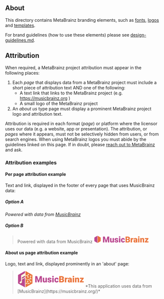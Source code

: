 ## About

This directory contains MetaBrainz branding elements, such as [fonts](./fonts), [logos](./logos) and [templates](./templates).

For brand guidelines (how to use these elements) please see <a href="../guidelines/design-guidelines.md">design-guidelines.md</a>.

## Attribution

When required, a MetaBrainz project attribution must appear in the following places:

1. Each *page* that displays data from a MetaBrainz project must include a short piece of attribution text AND one of the following:
   * A text link that links to the MetaBrainz project (e.g. https://musicbrainz.org )
   * A small logo of the MetaBrainz project
2. An *about us* type page must display a prominent MetaBrainz project logo and attribution text.

Attribution is required in each format (*page*) or platform where the licensor uses our data (e.g. a
website, app or presentation). The attribution, or *pages* where it appears, must not be selectively
hidden from users, or from search engines. When using MetaBrainz logos you must abide by the guidelines
linked on this page. If in doubt, please [reach out to MetaBrainz](https://metabrainz.org/contact) and ask.


### Attribution examples

#### Per page attribution example

Text and link, displayed in the footer of every page that uses MusicBrainz data:</br>

##### Option A

  *Powered with data from [MusicBrainz](https://musicbrainz.org/)*

##### Option B

> Powered with data from MusicBrainz <img src="../brand/logos/MusicBrainz/SVG/MusicBrainz_logo_mini.svg" alt="MusicBcrainz logo" height="25px" style="align: bottom">

#### About us page attribution example

Logo, text and link, displayed prominently in an 'about' page:</br>

> <img src="../brand/logos/MusicBrainz/SVG/MusicBrainz_logo.svg" alt="MusiBcrainz logo" height="55px">
> *This application uses data from [MusicBrainz](https://musicbrainz.org/)*
